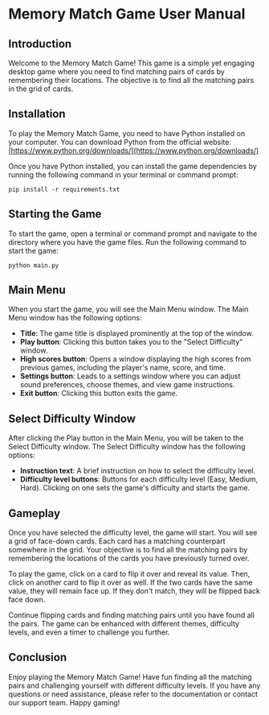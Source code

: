 # Memory Match Game User Manual

## Introduction
Welcome to the Memory Match Game! This game is a simple yet engaging desktop game where you need to find matching pairs of cards by remembering their locations. The objective is to find all the matching pairs in the grid of cards.

## Installation
To play the Memory Match Game, you need to have Python installed on your computer. You can download Python from the official website: [https://www.python.org/downloads/](https://www.python.org/downloads/)

Once you have Python installed, you can install the game dependencies by running the following command in your terminal or command prompt:

```
pip install -r requirements.txt
```

## Starting the Game
To start the game, open a terminal or command prompt and navigate to the directory where you have the game files. Run the following command to start the game:

```
python main.py
```

## Main Menu
When you start the game, you will see the Main Menu window. The Main Menu window has the following options:

- **Title**: The game title is displayed prominently at the top of the window.
- **Play button**: Clicking this button takes you to the "Select Difficulty" window.
- **High scores button**: Opens a window displaying the high scores from previous games, including the player's name, score, and time.
- **Settings button**: Leads to a settings window where you can adjust sound preferences, choose themes, and view game instructions.
- **Exit button**: Clicking this button exits the game.

## Select Difficulty Window
After clicking the Play button in the Main Menu, you will be taken to the Select Difficulty window. The Select Difficulty window has the following options:

- **Instruction text**: A brief instruction on how to select the difficulty level.
- **Difficulty level buttons**: Buttons for each difficulty level (Easy, Medium, Hard). Clicking on one sets the game's difficulty and starts the game.

## Gameplay
Once you have selected the difficulty level, the game will start. You will see a grid of face-down cards. Each card has a matching counterpart somewhere in the grid. Your objective is to find all the matching pairs by remembering the locations of the cards you have previously turned over.

To play the game, click on a card to flip it over and reveal its value. Then, click on another card to flip it over as well. If the two cards have the same value, they will remain face up. If they don't match, they will be flipped back face down.

Continue flipping cards and finding matching pairs until you have found all the pairs. The game can be enhanced with different themes, difficulty levels, and even a timer to challenge you further.

## Conclusion
Enjoy playing the Memory Match Game! Have fun finding all the matching pairs and challenging yourself with different difficulty levels. If you have any questions or need assistance, please refer to the documentation or contact our support team. Happy gaming!